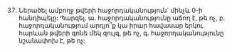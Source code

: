 37. Ներածել ամբողջ թվերի հաջորդականություն` մինչև 0-ի
հանդիպելը: Պարզել. 
ա. հաջորդականությունը աճող է, թե ոչ,
բ. հաջորդականությում արդյո՞ք կա իրար հավասար երկու
հարևան թվերի գոնե մեկ զույգ, թե ոչ, 
գ. հաջորդականությունը նշանափոխ է, թե ոչ: 